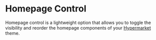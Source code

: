 # Homepage Control

Homepage control is a lightweight option that allows you to toggle the visibility and reorder the homepage components of your [Hypermarket](https://wordpress.org/themes/hypermarket/) theme.
